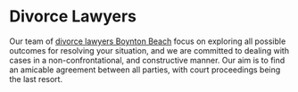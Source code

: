 # Divorce Lawyers
Our team of [divorce lawyers Boynton Beach](https://vettelaw.com/) focus on exploring all possible outcomes for resolving your situation, and we are committed to dealing with cases in a non-confrontational, and constructive manner. Our aim is to find an amicable agreement between all parties, with court proceedings being the last resort.
  
